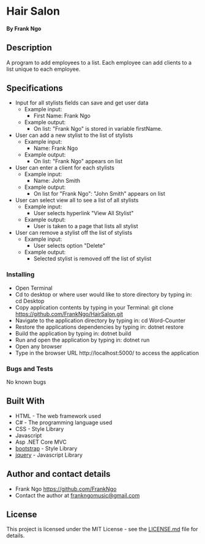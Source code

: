 # Hair Salon

#### By Frank Ngo

## Description

A program to add employees to a list.  Each employee can add clients to a list unique to each employee.

## Specifications


- Input for all stylists fields can save and get user data
  - Example input:
    - First Name: Frank Ngo
  - Example output:
    - On list: "Frank Ngo" is stored in variable firstName.
- User can add a new stylist to the list of stylists
  - Example input:
    - Name: Frank Ngo
  - Example output:
    - On list: "Frank Ngo" appears on list
- User can enter a client for each stylists
  - Example input:
    - Name: John Smith
  - Example output:
    - On list for "Frank Ngo": "John Smith" appears on list
- User can select view all to see a list of all stylists
  - Example input:
    - User selects hyperlink "View All Stylist"
  - Example output:
    - User is taken to a page that lists all stylist
- User can remove a stylist off the list of stylists
  - Example input:
    - User selects option "Delete"
  - Example output:
    - Selected stylist is removed off the list of stylist

### Installing

  * Open Terminal
  * Cd to desktop or where user would like to store directory by typing in: cd Desktop
  * Copy application contents by typing in your Terminal: git clone https://github.com/FrankNgo/HairSalon.git
  * Navigate to the application directory by typing in: cd Word-Counter
  * Restore the applications dependencies by typing in: dotnet restore
  * Build the application by typing in: dotnet build
  * Run and open the application by typing in: dotnet run
  * Open any browser
  * Type in the browser URL http://localhost:5000/ to access the application

### Bugs and Tests

No known bugs

## Built With

* HTML - The web framework used
* C# - The programming language used
* CSS - Style Library
* Javascript
* Asp .NET Core MVC
* [bootstrap](https://getbootstrap.com/docs/3.3/) - Style Library
* [jquery](https://jquery.com/download/) - Javascript Library


## Author and contact details

* Frank Ngo https://github.com/FrankNgo
* Contact the author at frankngomusic@gmail.com

## License

This project is licensed under the MIT License - see the [LICENSE.md](LICENSE.md) file for details.
